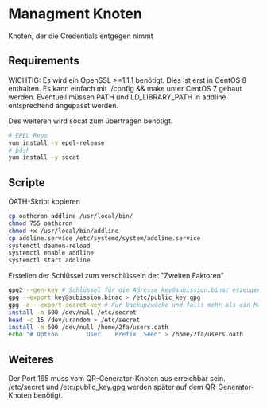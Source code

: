 # Managment Knoten
Knoten, der die Credentials entgegen nimmt

## Requirements

WICHTIG: Es wird ein OpenSSL >=1.1.1 benötigt. Dies ist erst in CentOS 8 enthalten.
Es kann einfach mit ./config && make unter CentOS 7 gebaut werden.
Eventuell müssen PATH und LD_LIBRARY_PATH in addline entsprechend angepasst werden.

Des weiteren wird socat zum übertragen benötigt.

```bash
# EPEL Repo
yum install -y epel-release
# pdsh
yum install -y socat
```


## Scripte

OATH-Skript kopieren
```bash
cp oathcron addline /usr/local/bin/
chmod 755 oathcron
chmod +x /usr/local/bin/addline
cp addline.service /etc/systemd/system/addline.service
systemctl daemon-reload
systemctl enable addline
systemctl start addline
```

Erstellen der Schlüssel zum verschlüsseln der "Zweiten Faktoren"
```bash
gpg2 --gen-key # Schlüssel für die Adresse key@subission.binac erzeugen
gpg --export key@subission.binac > /etc/public_key.gpg
gpg -a --export-secret-key # Für backupzwecke und falls mehr als ein Managment Knoten existiert.
install -m 600 /dev/null /etc/secret
head -c 15 /dev/urandom > /etc/secret
install -m 600 /dev/null /home/2fa/users.oath
echo "# Option        User    Prefix  Seed" > /home/2fa/users.oath
```

## Weiteres
Der Port 165 muss vom QR-Generator-Knoten aus erreichbar sein. 
/etc/secret und /etc/public_key.gpg werden später auf dem QR-Generator-Knoten benötigt.
